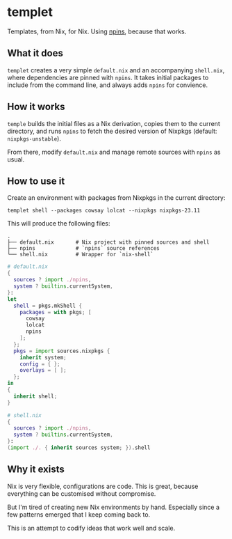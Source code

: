 # templet

Templates, from Nix, for Nix.
Using [npins](https://github.com/andir/npins), because that works.

## What it does

`templet` creates a very simple `default.nix` and an accompanying `shell.nix`, where dependencies are pinned with `npins`.
It takes initial packages to include from the command line, and always adds `npins` for convience.

## How it works

`temple` builds the initial files as a Nix derivation, copies them to the current directory, and runs `npins` to fetch the desired version of Nixpkgs (default: `nixpkgs-unstable`).

From there, modify `default.nix` and manage remote sources with `npins` as usual.

## How to use it

Create an environment with packages from Nixpkgs in the current directory:

```
templet shell --packages cowsay lolcat --nixpkgs nixpkgs-23.11
```

This will produce the following files:

```
.
├── default.nix       # Nix project with pinned sources and shell
├── npins             # `npins` source references
└── shell.nix         # Wrapper for `nix-shell`
```

```nix
# default.nix
{
  sources ? import ./npins,
  system ? builtins.currentSystem,
}:
let
  shell = pkgs.mkShell {
    packages = with pkgs; [
      cowsay
      lolcat
      npins
    ];
  };
  pkgs = import sources.nixpkgs {
    inherit system;
    config = { };
    overlays = [ ];
  };
in
{
  inherit shell;
}
```

```nix
# shell.nix
{
  sources ? import ./npins,
  system ? builtins.currentSystem,
}:
(import ./. { inherit sources system; }).shell
```

## Why it exists

Nix is very flexible, configurations are code.
This is great, because everything can be customised without compromise.

But I'm tired of creating new Nix environments by hand.
Especially since a few patterns emerged that I keep coming back to.

This is an attempt to codify ideas that work well and scale.
